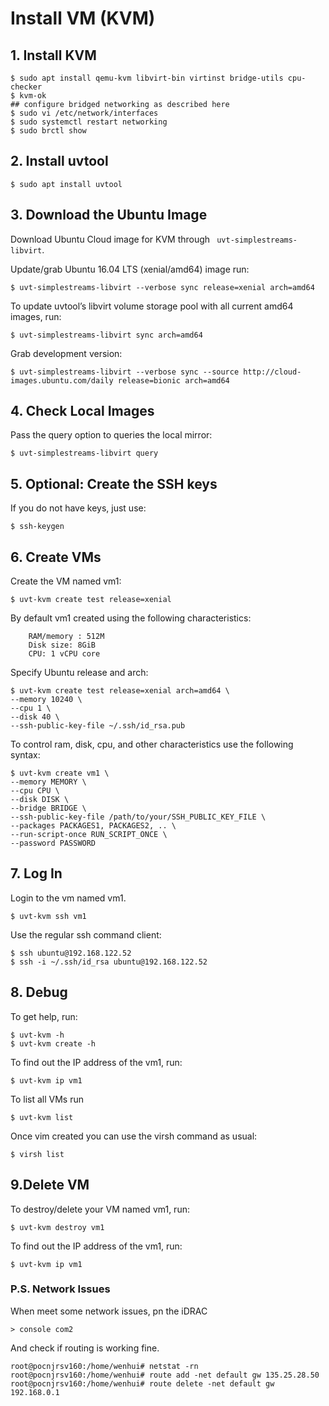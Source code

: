 
# Install VM (KVM)

## 1. Install KVM
```
$ sudo apt install qemu-kvm libvirt-bin virtinst bridge-utils cpu-checker
$ kvm-ok
## configure bridged networking as described here
$ sudo vi /etc/network/interfaces
$ sudo systemctl restart networking
$ sudo brctl show
```

## 2. Install uvtool
```
$ sudo apt install uvtool
```

## 3. Download the Ubuntu Image 

Download Ubuntu Cloud image for KVM through ` uvt-simplestreams-libvirt`.

Update/grab Ubuntu 16.04 LTS (xenial/amd64) image run:

```
$ uvt-simplestreams-libvirt --verbose sync release=xenial arch=amd64
```
To update uvtool’s libvirt volume storage pool with all current amd64 images, run:

```
$ uvt-simplestreams-libvirt sync arch=amd64
```

Grab development version:
```
$ uvt-simplestreams-libvirt --verbose sync --source http://cloud-images.ubuntu.com/daily release=bionic arch=amd64
```

## 4. Check Local Images

Pass the query option to queries the local mirror:
```
$ uvt-simplestreams-libvirt query 
```

## 5. Optional: Create the SSH keys

If you do not have keys, just use:

```
$ ssh-keygen
```

## 6. Create VMs

Create the VM named vm1:
```
$ uvt-kvm create test release=xenial
```
By default vm1 created using the following characteristics:
```
    RAM/memory : 512M
    Disk size: 8GiB
    CPU: 1 vCPU core
```

Specify Ubuntu release and arch:

```
$ uvt-kvm create test release=xenial arch=amd64 \
--memory 10240 \
--cpu 1 \
--disk 40 \
--ssh-public-key-file ~/.ssh/id_rsa.pub
```

To control ram, disk, cpu, and other characteristics use the following syntax:

```
$ uvt-kvm create vm1 \
--memory MEMORY \
--cpu CPU \
--disk DISK \
--bridge BRIDGE \
--ssh-public-key-file /path/to/your/SSH_PUBLIC_KEY_FILE \
--packages PACKAGES1, PACKAGES2, .. \
--run-script-once RUN_SCRIPT_ONCE \
--password PASSWORD
```


## 7. Log In

Login to the vm named vm1.

```
$ uvt-kvm ssh vm1
```

Use the regular ssh command client:

```
$ ssh ubuntu@192.168.122.52
$ ssh -i ~/.ssh/id_rsa ubuntu@192.168.122.52
```

## 8. Debug

To get help, run:

```
$ uvt-kvm -h
$ uvt-kvm create -h
```
To find out the IP address of the vm1, run:

```
$ uvt-kvm ip vm1
```

To list all VMs run

```
$ uvt-kvm list
```

Once vim created you can use the virsh command as usual:

```
$ virsh list
```

## 9.Delete VM

To destroy/delete your VM named vm1, run:

```
$ uvt-kvm destroy vm1
```

To find out the IP address of the vm1, run:

```
$ uvt-kvm ip vm1
```

### P.S. Network Issues

When meet some network issues, pn the iDRAC
```
> console com2
```
And check if routing is working fine.

```
root@pocnjrsv160:/home/wenhui# netstat -rn
root@pocnjrsv160:/home/wenhui# route add -net default gw 135.25.28.50
root@pocnjrsv160:/home/wenhui# route delete -net default gw 192.168.0.1
```

